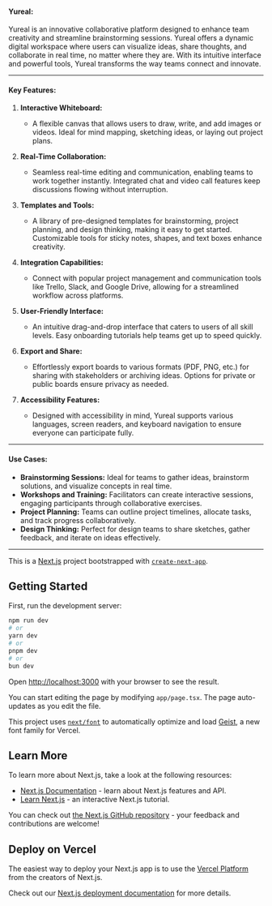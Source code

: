 #### Yureal:
Yureal is an innovative collaborative platform designed to enhance team creativity and streamline brainstorming sessions. Yureal offers a dynamic digital workspace where users can visualize ideas, share thoughts, and collaborate in real time, no matter where they are. With its intuitive interface and powerful tools, Yureal transforms the way teams connect and innovate.

---

#### Key Features:

1. **Interactive Whiteboard:**
   - A flexible canvas that allows users to draw, write, and add images or videos. Ideal for mind mapping, sketching ideas, or laying out project plans.

2. **Real-Time Collaboration:**
   - Seamless real-time editing and communication, enabling teams to work together instantly. Integrated chat and video call features keep discussions flowing without interruption.

3. **Templates and Tools:**
   - A library of pre-designed templates for brainstorming, project planning, and design thinking, making it easy to get started. Customizable tools for sticky notes, shapes, and text boxes enhance creativity.

4. **Integration Capabilities:**
   - Connect with popular project management and communication tools like Trello, Slack, and Google Drive, allowing for a streamlined workflow across platforms.

5. **User-Friendly Interface:**
   - An intuitive drag-and-drop interface that caters to users of all skill levels. Easy onboarding tutorials help teams get up to speed quickly.

6. **Export and Share:**
   - Effortlessly export boards to various formats (PDF, PNG, etc.) for sharing with stakeholders or archiving ideas. Options for private or public boards ensure privacy as needed.

7. **Accessibility Features:**
   - Designed with accessibility in mind, Yureal supports various languages, screen readers, and keyboard navigation to ensure everyone can participate fully.

---

#### Use Cases:
- **Brainstorming Sessions:** Ideal for teams to gather ideas, brainstorm solutions, and visualize concepts in real time.
- **Workshops and Training:** Facilitators can create interactive sessions, engaging participants through collaborative exercises.
- **Project Planning:** Teams can outline project timelines, allocate tasks, and track progress collaboratively.
- **Design Thinking:** Perfect for design teams to share sketches, gather feedback, and iterate on ideas effectively.

---




This is a [Next.js](https://nextjs.org) project bootstrapped with [`create-next-app`](https://nextjs.org/docs/app/api-reference/cli/create-next-app).

## Getting Started

First, run the development server:

```bash
npm run dev
# or
yarn dev
# or
pnpm dev
# or
bun dev
```

Open [http://localhost:3000](http://localhost:3000) with your browser to see the result.

You can start editing the page by modifying `app/page.tsx`. The page auto-updates as you edit the file.

This project uses [`next/font`](https://nextjs.org/docs/app/building-your-application/optimizing/fonts) to automatically optimize and load [Geist](https://vercel.com/font), a new font family for Vercel.

## Learn More

To learn more about Next.js, take a look at the following resources:

- [Next.js Documentation](https://nextjs.org/docs) - learn about Next.js features and API.
- [Learn Next.js](https://nextjs.org/learn) - an interactive Next.js tutorial.

You can check out [the Next.js GitHub repository](https://github.com/vercel/next.js) - your feedback and contributions are welcome!

## Deploy on Vercel

The easiest way to deploy your Next.js app is to use the [Vercel Platform](https://vercel.com/new?utm_medium=default-template&filter=next.js&utm_source=create-next-app&utm_campaign=create-next-app-readme) from the creators of Next.js.

Check out our [Next.js deployment documentation](https://nextjs.org/docs/app/building-your-application/deploying) for more details.
